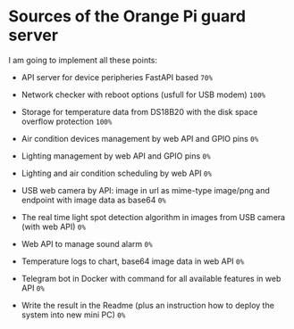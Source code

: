 # Sources of the Orange Pi guard server

I am going to implement all these points:

- API server for device peripheries FastAPI based `70%`

- Network checker with reboot options (usfull for USB modem) `100%`

- Storage for temperature data from DS18B20 with the disk space overflow protection `100%`

- Air condition devices management by web API and GPIO pins `0%`

- Lighting management by web API and GPIO pins `0%`

- Lighting and air condition scheduling by web API `0%`

- USB web camera by API: image in url as mime-type image/png and endpoint with image data as base64 `0%`

- The real time light spot detection algorithm in images from USB camera (with web API) `0%`

- Web API to manage sound alarm `0%`

- Temperature logs to chart, base64 image data in web API `0%`

- Telegram bot in Docker with command for all available features in web API  `0%`

- Write the result in the Readme (plus an instruction how to deploy the system into new mini PC) `0%`
